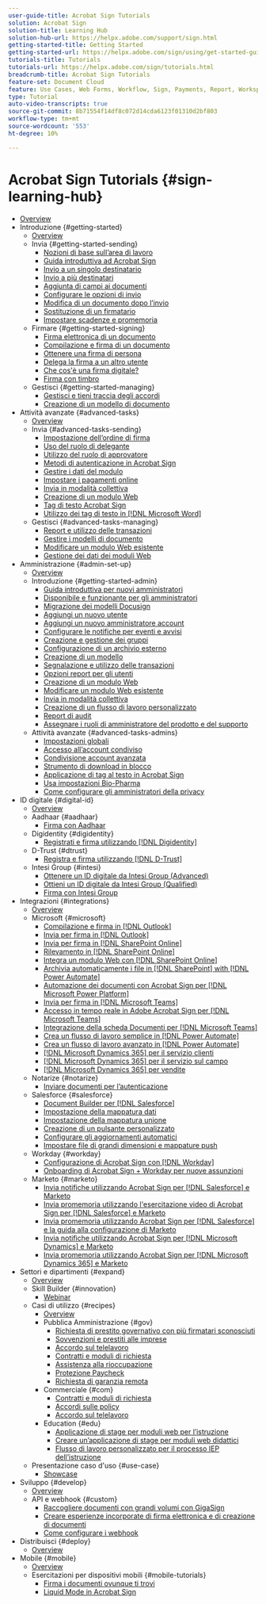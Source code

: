 ```yaml
---
user-guide-title: Acrobat Sign Tutorials
solution: Acrobat Sign
solution-title: Learning Hub
solution-hub-url: https://helpx.adobe.com/support/sign.html
getting-started-title: Getting Started
getting-started-url: https://helpx.adobe.com/sign/using/get-started-guide.html
tutorials-title: Tutorials
tutorials-url: https://helpx.adobe.com/sign/tutorials.html
breadcrumb-title: Acrobat Sign Tutorials
feature-set: Document Cloud
feature: Use Cases, Web Forms, Workflow, Sign, Payments, Report, Workspace, Deadline, Administration, Digital ID, Form, Integrations, Mobile, Skill Builder
type: Tutorial
auto-video-transcripts: true
source-git-commit: 8b71554f14df8c072d14cda6123f01310d2bf803
workflow-type: tm+mt
source-wordcount: '553'
ht-degree: 10%

---
```



# Acrobat Sign Tutorials {#sign-learning-hub}

+ [Overview](overview.md)
+ Introduzione {#getting-started}
   + [Overview](sign-beginner-tutorials/beginner-users-overview.md)
   + Invia {#getting-started-sending}
      + [Nozioni di base sull’area di lavoro](sign-beginner-tutorials/quick-tour.md)
      + [Guida introduttiva ad Acrobat Sign](sign-beginner-tutorials/new-sender.md)
      + [Invio a un singolo destinatario](sign-beginner-tutorials/send-to-single-recipient.md)
      + [Invio a più destinatari](sign-beginner-tutorials/send-to-multiple-recipients.md)
      + [Aggiunta di campi ai documenti](sign-beginner-tutorials/adding-fields.md)
      + [Configurare le opzioni di invio](sign-beginner-tutorials/sending-options.md)
      + [Modifica di un documento dopo l’invio](sign-beginner-tutorials/modify-in-flight.md)
      + [Sostituzione di un firmatario](sign-beginner-tutorials/replace-signer.md)
      + [Impostare scadenze e promemoria](sign-beginner-tutorials/set-deadlines-reminders.md)
   + Firmare {#getting-started-signing}
      + [Firma elettronica di un documento](sign-beginner-tutorials/electronically-sign-a-document.md)
      + [Compilazione e firma di un documento](sign-beginner-tutorials/fill-and-sign.md)
      + [Ottenere una firma di persona](sign-beginner-tutorials/sign-in-person.md)
      + [Delega la firma a un altro utente](sign-beginner-tutorials/delegate-signing.md)
      + [Che cos&#39;è una firma digitale?](sign-beginner-tutorials/sign-with-a-digital-signature.md)
      + [Firma con timbro](sign-beginner-tutorials/sign-with-a-stamp.md)
   + Gestisci {#getting-started-managing}
      + [Gestisci e tieni traccia degli accordi](sign-beginner-tutorials/manage-and-track.md)
      + [Creazione di un modello di documento](https://experienceleague.adobe.com/docs/document-cloud-learn/sign-learning-hub/admin-set-up/getting-started-admin/create-a-template.html)
+ Attività avanzate {#advanced-tasks}
   + [Overview](sign-advanced-users/advanced-users-overview.md)
   + Invia {#advanced-tasks-sending}
      + [Impostazione dell’ordine di firma](sign-advanced-users/setting-up-routing.md)
      + [Uso del ruolo di delegante](sign-advanced-users/delegate-signature.md)
      + [Utilizzo del ruolo di approvatore](sign-advanced-users/add-an-approver.md)
      + [Metodi di autenticazione in Acrobat Sign](sign-advanced-users/authentication-methods.md)
      + [Gestire i dati del modulo](sign-advanced-users/manage-form-data.md)
      + [Impostare i pagamenti online](sign-advanced-users/set-up-online-payments.md)
      + [Invia in modalità collettiva](https://experienceleague.adobe.com/docs/document-cloud-learn/sign-learning-hub/admin-set-up/getting-started-admin/megasign.html)
      + [Creazione di un modulo Web](https://experienceleague.adobe.com/docs/document-cloud-learn/sign-learning-hub/admin-set-up/getting-started-admin/webform.html)
      + [Tag di testo Acrobat Sign](https://experienceleague.adobe.com/docs/document-cloud-learn/sign-learning-hub/admin-set-up/advanced-tasks-admins/adobe-sign-text-tagging.html)
      + [Utilizzo dei tag di testo in [!DNL Microsoft Word]](sign-advanced-users/text-tagging-word.md)
   + Gestisci {#advanced-tasks-managing}
      + [Report e utilizzo delle transazioni](sign-advanced-users/creating-a-report.md)
      + [Gestire i modelli di documento](sign-advanced-users/edit-a-template.md)
      + [Modificare un modulo Web esistente](sign-advanced-users/modify-webform.md)
      + [Gestione dei dati dei moduli Web](sign-advanced-users/manage-webform-data.md)
+ Amministrazione {#admin-set-up}
   + [Overview](admin/intro-admin-overview.md)
   + Introduzione {#getting-started-admin}
      + [Guida introduttiva per nuovi amministratori](admin/get-started-admin.md)
      + [Disponibile e funzionante per gli amministratori](admin/up-and-running-admin.md)
      + [Migrazione dei modelli Docusign](admin/docusign-templates.md)
      + [Aggiungi un nuovo utente](admin/add-users-to-your-account.md)
      + [Aggiungi un nuovo amministratore account](admin/add-admin.md)
      + [Configurare le notifiche per eventi e avvisi](admin/set-up-shared-events-and-alert.md)
      + [Creazione e gestione dei gruppi](admin/create-and-manage-groups.md)
      + [Configurazione di un archivio esterno](admin/set-up-your-external-archive.md)
      + [Creazione di un modello](sign-advanced-users/create-a-template.md)
      + [Segnalazione e utilizzo delle transazioni](https://experienceleague.adobe.com/en/docs/document-cloud-learn/sign-learning-hub/advanced-tasks/advanced-tasks-managing/creating-a-report)
      + [Opzioni report per gli utenti](admin/report-options.md)
      + [Creazione di un modulo Web](sign-advanced-users/webform.md)
      + [Modificare un modulo Web esistente](https://experienceleague.adobe.com/docs/document-cloud-learn/sign-learning-hub/advanced-tasks/advanced-tasks-managing/modify-webform.html)
      + [Invia in modalità collettiva](sign-advanced-users/megasign.md)
      + [Creazione di un flusso di lavoro personalizzato](admin/building-a-custom-workflow.md)
      + [Report di audit](admin/audit-reports.md)
      + [Assegnare i ruoli di amministratore del prodotto e del supporto](admin/promote-admin.md)
   + Attività avanzate {#advanced-tasks-admins}
      + [Impostazioni globali](admin/learn-about-global-settings.md)
      + [Accesso all’account condiviso](admin/share-account-access.md)
      + [Condivisione account avanzata](admin/advanced-account-sharing.md)
      + [Strumento di download in blocco](admin/bulk-download-tool.md)
      + [Applicazione di tag al testo in Acrobat Sign](sign-advanced-users/adobe-sign-text-tagging.md)
      + [Usa impostazioni Bio-Pharma](admin/use-bio-pharma-settings.md)
      + [Come configurare gli amministratori della privacy](admin/privacy.md)
+ ID digitale {#digital-id}
   + [Overview](digitalid/digitalid-overview.md)
   + Aadhaar {#aadhaar}
      + [Firma con Aadhaar](digitalid/aadhaar-sign.md)
   + Digidentity {#digidentity}
      + [Registrati e firma utilizzando  [!DNL Digidentity]](digitalid/digidentity-sign.md)
   + D-Trust {#dtrust}
      + [Registra e firma utilizzando [!DNL D-Trust]](digitalid/d-trust.md)
   + Intesi Group {#intesi}
      + [Ottenere un ID digitale da Intesi Group (Advanced)](digitalid/intesi-advanced.md)
      + [Ottieni un ID digitale da Intesi Group (Qualified)](digitalid/intesi-qualified.md)
      + [Firma con Intesi Group](digitalid/intesi-sign.md)
+ Integrazioni {#integrations}
   + [Overview](integrations/integrations-overview.md)
   + Microsoft {#microsoft}
      + [Compilazione e firma in  [!DNL Outlook]](integrations/fill-and-sign-doc-microsoft-outlook.md)
      + [Invia per firma in [!DNL Outlook]](integrations/send-for-signature-with-outlook.md)
      + [Invia per firma in [!DNL SharePoint Online]](integrations/send-for-signature-with-sharepoint-online.md)
      + [Rilevamento in [!DNL SharePoint Online]](integrations/track-an-agreement-with-sharepoint-online.md)
      + [Integra un modulo Web con  [!DNL SharePoint Online]](integrations/integrate-web-form-sharepoint-online.md)
      + [Archivia automaticamente i file in [!DNL SharePoint] with [!DNL Power Automate]](integrations/auto-archive-sharepoint-power-automate.md)
      + [Automazione dei documenti con Acrobat Sign per  [!DNL Microsoft Power Platform]](integrations/documentautomation.md)
      + [Invia per firma in [!DNL Microsoft Teams]](integrations/adobe-sign-teams-mortgage.md)
      + [Accesso in tempo reale in Adobe Acrobat Sign per [!DNL Microsoft Teams]](integrations/live-sign-microsoft-teams.md)
      + [Integrazione della scheda Documenti per  [!DNL Microsoft Teams]](integrations/acrobat-sign-teams-documents-tab.md)
      + [Crea un flusso di lavoro semplice in [!DNL Power Automate]](integrations/simple-workflow-power-automate.md)
      + [Crea un flusso di lavoro avanzato in [!DNL Power Automate]](integrations/advanced-workflow-power-automate.md)
      + [[!DNL Microsoft Dynamics 365] per il servizio clienti](integrations/dynamics-customer-service.md)
      + [[!DNL Microsoft Dynamics 365] per il servizio sul campo](integrations/dynamics-field-service.md)
      + [[!DNL Microsoft Dynamics 365] per vendite](integrations/dynamics-sales.md)
   + Notarize {#notarize}
      + [Inviare documenti per l’autenticazione](integrations/send-document-notarize.md)
   + Salesforce {#salesforce}
      + [Document Builder per  [!DNL Salesforce]](integrations/create-an-agreement-template.md)
      + [Impostazione della mappatura dati](integrations/set-up-data-mapping.md)
      + [Impostazione della mappatura unione](integrations/set-up-merging-map.md)
      + [Creazione di un pulsante personalizzato](integrations/create-a-custom-button.md)
      + [Configurare gli aggiornamenti automatici](integrations/salesforce-automatic-updates.md)
      + [Impostare file di grandi dimensioni e mappature push](integrations/salesforce-large-files.md)
   + Workday {#workday}
      + [Configurazione di Acrobat Sign con  [!DNL Workday]](integrations/workday.md)
      + [Onboarding di Acrobat Sign + Workday per nuove assunzioni](integrations/acrobat-sign-workday-onboarding.md)
   + Marketo {#marketo}
      + [Invia notifiche utilizzando Acrobat Sign per [!DNL Salesforce] e Marketo](integrations/marketo-salesforce-sms.md)
      + [Invia promemoria utilizzando l&#39;esercitazione video di Acrobat Sign per  [!DNL Salesforce]  e Marketo](integrations/marketo-salesforce-reminder-video.md)
      + [Invia promemoria utilizzando Acrobat Sign per  [!DNL Salesforce]  e la guida alla configurazione di Marketo](integrations/marketo-salesforce-reminder.md)
      + [Invia notifiche utilizzando Acrobat Sign per [!DNL Microsoft Dynamics] e Marketo](integrations/marketo-dynamics-sms.md)
      + [Invia promemoria utilizzando Acrobat Sign per [!DNL Microsoft Dynamics 365] e Marketo](integrations/marketo-dynamics-reminder.md)
+ Settori e dipartimenti {#expand}
   + [Overview](sign-usecase/expand-inspire-overview.md)
   + Skill Builder {#innovation}
      + [Webinar](sign-usecase/innovation-series.md)
   + Casi di utilizzo {#recipes}
      + [Overview](sign-usecase/recipes.md)
      + Pubblica Amministrazione {#gov}
         + [Richiesta di prestito governativo con più firmatari sconosciuti](sign-usecase/webform-multiple-signers.md)
         + [Sovvenzioni e prestiti alle imprese](sign-usecase/usecasegovgrants.md)
         + [Accordo sul telelavoro](sign-usecase/usecasegovtelework.md)
         + [Contratti e moduli di richiesta](sign-usecase/usecasegovcontracts.md)
         + [Assistenza alla rioccupazione](sign-usecase/usecasegovreemployment.md)
         + [Protezione Paycheck](sign-usecase/usecasegovpaycheck.md)
         + [Richiesta di garanzia remota](sign-usecase/usecasegovremote.md)
      + Commerciale {#com}
         + [Contratti e moduli di richiesta](sign-usecase/usecasecomcontracts.md)
         + [Accordi sulle policy](sign-usecase/usecasecompolicy.md)
         + [Accordo sul telelavoro](sign-usecase/usecasecomtelework.md)
      + Education {#edu}
         + [Applicazione di stage per moduli web per l’istruzione](sign-usecase/usecase-edu-intern.md)
         + [Creare un’applicazione di stage per moduli web didattici](sign-usecase/usecase-edu-intern-create.md)
         + [Flusso di lavoro personalizzato per il processo IEP dell’istruzione](sign-usecase/usecase-edu-iep.md)
   + Presentazione caso d&#39;uso {#use-case}
      + [Showcase](sign-usecase/use-case-showcase.md)
+ Sviluppo {#develop}
   + [Overview](develop/develop-overview.md)
   + API e webhook {#custom}
      + [Raccogliere documenti con grandi volumi con GigaSign](develop/gigasign.md)
      + [Creare esperienze incorporate di firma elettronica e di creazione di documenti](develop/embeddedesignature.md)
      + [Come configurare i webhook](develop/webhooks.md)
+ Distribuisci {#deploy}
   + [Overview](deploy-overview.md)
+ Mobile {#mobile}
   + [Overview](mobile/mobile-overview.md)
   + Esercitazioni per dispositivi mobili {#mobile-tutorials}
      + [Firma i documenti ovunque ti trovi](mobile/sign-mobile.md)
      + [Liquid Mode in Acrobat Sign](mobile/liquidmode.md)
